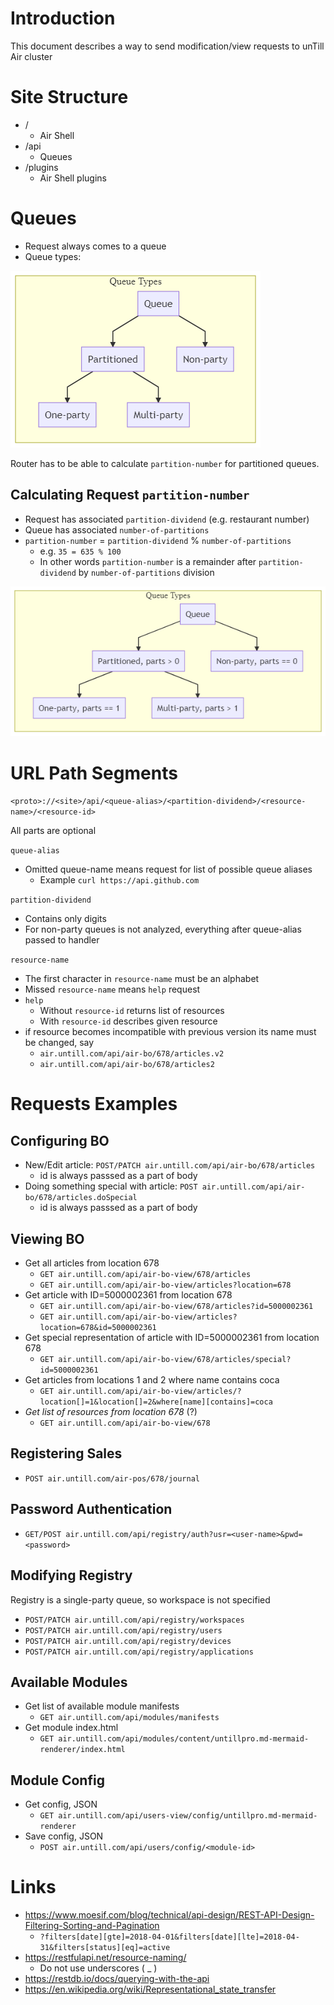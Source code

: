 # Introduction

This document describes a way to send modification/view requests to unTill Air cluster

# Site Structure

- /
  - Air Shell
- /api
  - Queues
- /plugins
  - Air Shell plugins

# Queues

- Request always comes to a queue
- Queue types:

![](z-charts-queue-types.png)


Router has to be able to calculate `partition-number` for partitioned queues.

## Calculating Request `partition-number`

- Request has associated `partition-dividend` (e.g. restaurant number)
- Queue has associated `number-of-partitions` 
- `partition-number` = `partition-dividend` % `number-of-partitions` 
  - e.g. `35 = 635 % 100`
  - In other words `partition-number` is a remainder after `partition-dividend` by `number-of-partitions` division

![](z-charts-queue-types-ex.png)

# URL Path Segments

`<proto>://<site>/api/<queue-alias>/<partition-dividend>/<resource-name>/<resource-id>`

All parts are optional

`queue-alias`

- Omitted queue-name means request for list of possible queue aliases
  - Example `curl https://api.github.com`

`partition-dividend` 

- Contains only digits
- For non-party queues is not analyzed, everything after queue-alias passed to handler

`resource-name`

- The first character in `resource-name` must be an alphabet
- Missed `resource-name` means `help` request
- `help`
  - Without  `resource-id` returns list of resources
  - With `resource-id` describes given resource
- if resource becomes incompatible with previous version its name must be changed, say
  - `air.untill.com/api/air-bo/678/articles.v2`
  - `air.untill.com/api/air-bo/678/articles2`


# Requests Examples

## Configuring BO

  - New/Edit article: `POST/PATCH air.untill.com/api/air-bo/678/articles`
    - id is always passsed as a part of body
  - Doing something special with article: `POST air.untill.com/api/air-bo/678/articles.doSpecial`
    - id is always passsed as a part of body    

## Viewing BO

  - Get all articles from location 678
    - `GET air.untill.com/api/air-bo-view/678/articles`
    - `GET air.untill.com/api/air-bo-view/articles?location=678`
  - Get article with ID=5000002361 from location 678
    - `GET air.untill.com/api/air-bo-view/678/articles?id=5000002361`
    - `GET air.untill.com/api/air-bo-view/articles?location=678&id=5000002361`
  - Get special representation of article with ID=5000002361 from location 678
    - `GET air.untill.com/api/air-bo-view/678/articles/special?id=5000002361`
  - Get articles from locations 1 and 2 where name contains coca
    - `GET air.untill.com/api/air-bo-view/articles/?location[]=1&location[]=2&where[name][contains]=coca`
  - *Get list of resources from location 678* (?)
    - `GET air.untill.com/api/air-bo-view/678`

## Registering Sales

  - `POST air.untill.com/air-pos/678/journal`

## Password Authentication

- `GET/POST air.untill.com/api/registry/auth?usr=<user-name>&pwd=<password>`

## Modifying Registry

Registry is a single-party queue, so workspace is not specified

- `POST/PATCH air.untill.com/api/registry/workspaces`
- `POST/PATCH air.untill.com/api/registry/users`
- `POST/PATCH air.untill.com/api/registry/devices`
- `POST/PATCH air.untill.com/api/registry/applications`

## Available Modules

- Get list of available module manifests
  - `GET air.untill.com/api/modules/manifests`
- Get module index.html
  - `GET air.untill.com/api/modules/content/untillpro.md-mermaid-renderer/index.html`


## Module Config

- Get config, JSON
  - `GET air.untill.com/api/users-view/config/untillpro.md-mermaid-renderer`
- Save config, JSON
  - `POST air.untill.com/api/users/config/<module-id>`

# Links

- https://www.moesif.com/blog/technical/api-design/REST-API-Design-Filtering-Sorting-and-Pagination
  - `?filters[date][gte]=2018-04-01&filters[date][lte]=2018-04-31&filters[status][eq]=active`
- https://restfulapi.net/resource-naming/
  - Do not use underscores ( _ )
- https://restdb.io/docs/querying-with-the-api
- https://en.wikipedia.org/wiki/Representational_state_transfer
